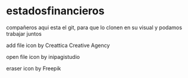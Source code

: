# estadosfinancieros
compañeros aqui esta el git, para que lo clonen en su visual y podamos trabajar juntos

add file icon by Creattica Creative Agency

open file icon by inipagistudio

eraser icon by Freepik
